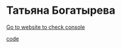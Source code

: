 # Taтьяна Богатырева

[Go to website to check console](https://tati1129.github.io/JavaScript/hw_12_10/index.html)

[code](https://github.com/tati1129/JavaScript/blob/master/hw_12_10/function.js)


